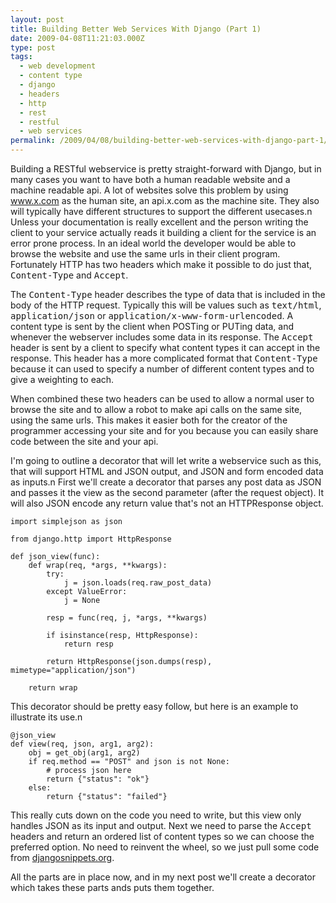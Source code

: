 ```yaml
---
layout: post
title: Building Better Web Services With Django (Part 1)
date: 2009-04-08T11:21:03.000Z
type: post
tags:
  - web development
  - content type
  - django
  - headers
  - http
  - rest
  - restful
  - web services
permalink: /2009/04/08/building-better-web-services-with-django-part-1/
---
```

Building a RESTful webservice is pretty straight-forward with Django, but in many cases you want to have both a human readable website and a machine readable api. A lot of websites solve this problem by using www.x.com as the human site, an api.x.com as the machine site. They also will typically have different structures to support the different usecases.n
Unless your documentation is really excellent and the person writing the client to your service actually reads it building a client for the service is an error prone process. In an ideal world the developer would be able to browse the website and use the same urls in their client program. Fortunately HTTP has two headers which make it possible to do just that, <tt>Content-Type</tt> and <tt>Accept</tt>.

The <tt>Content-Type</tt> header describes the type of data that is included in the body of the HTTP request. Typically this will be values such as <tt>text/html</tt>, <tt>application/json</tt> or <tt>application/x-www-form-urlencoded</tt>. A content type is sent by the client when POSTing or PUTing data, and whenever the webserver includes some data in its response. The <tt>Accept</tt> header is sent by a client to specify what content types it can accept in the response. This header has a more complicated format that <tt>Content-Type</tt> because it can used to specify a number of different content types and to give a weighting to each.

When combined these two headers can be used to allow a normal user to browse the site and to allow a robot to make api calls on the same site, using the same urls. This makes it easier both for the creator of the programmer accessing your site and for you because you can easily share code between the site and your api.

I'm going to outline a decorator that will let write a webservice such as this, that will support HTML and JSON output, and JSON and form encoded data as inputs.n
First we'll create a decorator that parses any post data as JSON and passes it the view as the second parameter (after the request object). It will also JSON encode any return value that's not an HTTPResponse object.

    import simplejson as json

    from django.http import HttpResponse

    def json_view(func):
        def wrap(req, *args, **kwargs):
            try:
                j = json.loads(req.raw_post_data)
            except ValueError:
                j = None

            resp = func(req, j, *args, **kwargs)

            if isinstance(resp, HttpResponse):
                return resp

            return HttpResponse(json.dumps(resp), mimetype="application/json")

        return wrap

This decorator should be pretty easy follow, but here is an example to illustrate its use.n

    @json_view
    def view(req, json, arg1, arg2):
        obj = get_obj(arg1, arg2)
        if req.method == "POST" and json is not None:
            # process json here
            return {"status": "ok"}
        else:
            return {"status": "failed"}

This really cuts down on the code you need to write, but this view only handles JSON as its input and output. Next we need to parse the <tt>Accept</tt> headers and return an ordered list of content types so we can choose the preferred option. No need to reinvent the wheel, so we just pull some code from <a href="http://www.djangosnippets.org/snippets/1042/">djangosnippets.org</a>.

All the parts are in place now, and in my next post we'll create a decorator which takes these parts ands puts them together.
